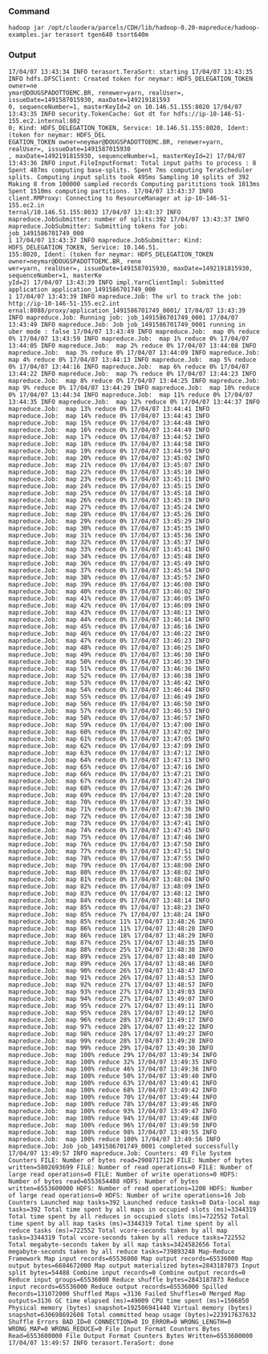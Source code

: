 ### Command
`hadoop jar /opt/cloudera/parcels/CDH/lib/hadoop-0.20-mapreduce/hadoop-examples.jar terasort tgen640 tsort640m`

### Output
``
17/04/07 13:43:34 INFO terasort.TeraSort: starting
17/04/07 13:43:35 INFO hdfs.DFSClient: Created token for neymar: HDFS_DELEGATION_TOKEN owner=ne                                                                                              ymar@DOUGSPADOTTOEMC.BR, renewer=yarn, realUser=, issueDate=1491587015930, maxDate=149219181593                                                                                              0, sequenceNumber=1, masterKeyId=2 on 10.146.51.155:8020
17/04/07 13:43:35 INFO security.TokenCache: Got dt for hdfs://ip-10-146-51-155.ec2.internal:802                                                                                              0; Kind: HDFS_DELEGATION_TOKEN, Service: 10.146.51.155:8020, Ident: (token for neymar: HDFS_DEL                                                                                              EGATION_TOKEN owner=neymar@DOUGSPADOTTOEMC.BR, renewer=yarn, realUser=, issueDate=1491587015930                                                                                              , maxDate=1492191815930, sequenceNumber=1, masterKeyId=2)
17/04/07 13:43:36 INFO input.FileInputFormat: Total input paths to process : 8
Spent 487ms computing base-splits.
Spent 7ms computing TeraScheduler splits.
Computing input splits took 495ms
Sampling 10 splits of 392
Making 8 from 100000 sampled records
Computing parititions took 1013ms
Spent 1510ms computing partitions.
17/04/07 13:43:37 INFO client.RMProxy: Connecting to ResourceManager at ip-10-146-51-155.ec2.in                                                                                              ternal/10.146.51.155:8032
17/04/07 13:43:37 INFO mapreduce.JobSubmitter: number of splits:392
17/04/07 13:43:37 INFO mapreduce.JobSubmitter: Submitting tokens for job: job_1491586701749_000                                                                                              1
17/04/07 13:43:37 INFO mapreduce.JobSubmitter: Kind: HDFS_DELEGATION_TOKEN, Service: 10.146.51.                                                                                              155:8020, Ident: (token for neymar: HDFS_DELEGATION_TOKEN owner=neymar@DOUGSPADOTTOEMC.BR, rene                                                                                              wer=yarn, realUser=, issueDate=1491587015930, maxDate=1492191815930, sequenceNumber=1, masterKe                                                                                              yId=2)
17/04/07 13:43:39 INFO impl.YarnClientImpl: Submitted application application_1491586701749_000                                                                                              1
17/04/07 13:43:39 INFO mapreduce.Job: The url to track the job: http://ip-10-146-51-155.ec2.int                                                                                              ernal:8088/proxy/application_1491586701749_0001/
17/04/07 13:43:39 INFO mapreduce.Job: Running job: job_1491586701749_0001
17/04/07 13:43:49 INFO mapreduce.Job: Job job_1491586701749_0001 running in uber mode : false
17/04/07 13:43:49 INFO mapreduce.Job:  map 0% reduce 0%
17/04/07 13:43:59 INFO mapreduce.Job:  map 1% reduce 0%
17/04/07 13:44:05 INFO mapreduce.Job:  map 2% reduce 0%
17/04/07 13:44:08 INFO mapreduce.Job:  map 3% reduce 0%
17/04/07 13:44:09 INFO mapreduce.Job:  map 4% reduce 0%
17/04/07 13:44:13 INFO mapreduce.Job:  map 5% reduce 0%
17/04/07 13:44:16 INFO mapreduce.Job:  map 6% reduce 0%
17/04/07 13:44:22 INFO mapreduce.Job:  map 7% reduce 0%
17/04/07 13:44:23 INFO mapreduce.Job:  map 8% reduce 0%
17/04/07 13:44:25 INFO mapreduce.Job:  map 9% reduce 0%
17/04/07 13:44:29 INFO mapreduce.Job:  map 10% reduce 0%
17/04/07 13:44:34 INFO mapreduce.Job:  map 11% reduce 0%
17/04/07 13:44:35 INFO mapreduce.Job:  map 12% reduce 0%
17/04/07 13:44:37 INFO mapreduce.Job:  map 13% reduce 0%
17/04/07 13:44:41 INFO mapreduce.Job:  map 14% reduce 0%
17/04/07 13:44:43 INFO mapreduce.Job:  map 15% reduce 0%
17/04/07 13:44:48 INFO mapreduce.Job:  map 16% reduce 0%
17/04/07 13:44:49 INFO mapreduce.Job:  map 17% reduce 0%
17/04/07 13:44:52 INFO mapreduce.Job:  map 18% reduce 0%
17/04/07 13:44:58 INFO mapreduce.Job:  map 19% reduce 0%
17/04/07 13:44:59 INFO mapreduce.Job:  map 20% reduce 0%
17/04/07 13:45:02 INFO mapreduce.Job:  map 21% reduce 0%
17/04/07 13:45:07 INFO mapreduce.Job:  map 22% reduce 0%
17/04/07 13:45:10 INFO mapreduce.Job:  map 23% reduce 0%
17/04/07 13:45:11 INFO mapreduce.Job:  map 24% reduce 0%
17/04/07 13:45:15 INFO mapreduce.Job:  map 25% reduce 0%
17/04/07 13:45:18 INFO mapreduce.Job:  map 26% reduce 0%
17/04/07 13:45:19 INFO mapreduce.Job:  map 27% reduce 0%
17/04/07 13:45:24 INFO mapreduce.Job:  map 28% reduce 0%
17/04/07 13:45:26 INFO mapreduce.Job:  map 29% reduce 0%
17/04/07 13:45:29 INFO mapreduce.Job:  map 30% reduce 0%
17/04/07 13:45:35 INFO mapreduce.Job:  map 31% reduce 0%
17/04/07 13:45:36 INFO mapreduce.Job:  map 32% reduce 0%
17/04/07 13:45:37 INFO mapreduce.Job:  map 33% reduce 0%
17/04/07 13:45:41 INFO mapreduce.Job:  map 34% reduce 0%
17/04/07 13:45:48 INFO mapreduce.Job:  map 36% reduce 0%
17/04/07 13:45:49 INFO mapreduce.Job:  map 37% reduce 0%
17/04/07 13:45:54 INFO mapreduce.Job:  map 38% reduce 0%
17/04/07 13:45:57 INFO mapreduce.Job:  map 39% reduce 0%
17/04/07 13:46:00 INFO mapreduce.Job:  map 40% reduce 0%
17/04/07 13:46:02 INFO mapreduce.Job:  map 41% reduce 0%
17/04/07 13:46:05 INFO mapreduce.Job:  map 42% reduce 0%
17/04/07 13:46:09 INFO mapreduce.Job:  map 43% reduce 0%
17/04/07 13:46:13 INFO mapreduce.Job:  map 44% reduce 0%
17/04/07 13:46:14 INFO mapreduce.Job:  map 45% reduce 0%
17/04/07 13:46:16 INFO mapreduce.Job:  map 46% reduce 0%
17/04/07 13:46:22 INFO mapreduce.Job:  map 47% reduce 0%
17/04/07 13:46:23 INFO mapreduce.Job:  map 48% reduce 0%
17/04/07 13:46:25 INFO mapreduce.Job:  map 49% reduce 0%
17/04/07 13:46:30 INFO mapreduce.Job:  map 50% reduce 0%
17/04/07 13:46:33 INFO mapreduce.Job:  map 51% reduce 0%
17/04/07 13:46:36 INFO mapreduce.Job:  map 52% reduce 0%
17/04/07 13:46:38 INFO mapreduce.Job:  map 53% reduce 0%
17/04/07 13:46:42 INFO mapreduce.Job:  map 54% reduce 0%
17/04/07 13:46:44 INFO mapreduce.Job:  map 55% reduce 0%
17/04/07 13:46:49 INFO mapreduce.Job:  map 56% reduce 0%
17/04/07 13:46:50 INFO mapreduce.Job:  map 57% reduce 0%
17/04/07 13:46:53 INFO mapreduce.Job:  map 58% reduce 0%
17/04/07 13:46:57 INFO mapreduce.Job:  map 59% reduce 0%
17/04/07 13:47:00 INFO mapreduce.Job:  map 60% reduce 0%
17/04/07 13:47:02 INFO mapreduce.Job:  map 61% reduce 0%
17/04/07 13:47:05 INFO mapreduce.Job:  map 62% reduce 0%
17/04/07 13:47:09 INFO mapreduce.Job:  map 63% reduce 0%
17/04/07 13:47:12 INFO mapreduce.Job:  map 64% reduce 0%
17/04/07 13:47:13 INFO mapreduce.Job:  map 65% reduce 0%
17/04/07 13:47:16 INFO mapreduce.Job:  map 66% reduce 0%
17/04/07 13:47:21 INFO mapreduce.Job:  map 67% reduce 0%
17/04/07 13:47:24 INFO mapreduce.Job:  map 68% reduce 0%
17/04/07 13:47:26 INFO mapreduce.Job:  map 69% reduce 0%
17/04/07 13:47:28 INFO mapreduce.Job:  map 70% reduce 0%
17/04/07 13:47:33 INFO mapreduce.Job:  map 71% reduce 0%
17/04/07 13:47:36 INFO mapreduce.Job:  map 72% reduce 0%
17/04/07 13:47:38 INFO mapreduce.Job:  map 73% reduce 0%
17/04/07 13:47:41 INFO mapreduce.Job:  map 74% reduce 0%
17/04/07 13:47:45 INFO mapreduce.Job:  map 75% reduce 0%
17/04/07 13:47:46 INFO mapreduce.Job:  map 76% reduce 0%
17/04/07 13:47:50 INFO mapreduce.Job:  map 77% reduce 0%
17/04/07 13:47:51 INFO mapreduce.Job:  map 78% reduce 0%
17/04/07 13:47:55 INFO mapreduce.Job:  map 79% reduce 0%
17/04/07 13:48:00 INFO mapreduce.Job:  map 80% reduce 0%
17/04/07 13:48:02 INFO mapreduce.Job:  map 81% reduce 0%
17/04/07 13:48:04 INFO mapreduce.Job:  map 82% reduce 0%
17/04/07 13:48:09 INFO mapreduce.Job:  map 83% reduce 0%
17/04/07 13:48:12 INFO mapreduce.Job:  map 84% reduce 0%
17/04/07 13:48:14 INFO mapreduce.Job:  map 85% reduce 0%
17/04/07 13:48:23 INFO mapreduce.Job:  map 85% reduce 7%
17/04/07 13:48:24 INFO mapreduce.Job:  map 85% reduce 11%
17/04/07 13:48:26 INFO mapreduce.Job:  map 86% reduce 11%
17/04/07 13:48:28 INFO mapreduce.Job:  map 86% reduce 18%
17/04/07 13:48:29 INFO mapreduce.Job:  map 87% reduce 25%
17/04/07 13:48:35 INFO mapreduce.Job:  map 88% reduce 25%
17/04/07 13:48:38 INFO mapreduce.Job:  map 89% reduce 25%
17/04/07 13:48:40 INFO mapreduce.Job:  map 89% reduce 26%
17/04/07 13:48:46 INFO mapreduce.Job:  map 90% reduce 26%
17/04/07 13:48:47 INFO mapreduce.Job:  map 91% reduce 26%
17/04/07 13:48:53 INFO mapreduce.Job:  map 92% reduce 27%
17/04/07 13:48:57 INFO mapreduce.Job:  map 93% reduce 27%
17/04/07 13:49:03 INFO mapreduce.Job:  map 94% reduce 27%
17/04/07 13:49:07 INFO mapreduce.Job:  map 95% reduce 27%
17/04/07 13:49:11 INFO mapreduce.Job:  map 95% reduce 28%
17/04/07 13:49:12 INFO mapreduce.Job:  map 96% reduce 28%
17/04/07 13:49:17 INFO mapreduce.Job:  map 97% reduce 28%
17/04/07 13:49:22 INFO mapreduce.Job:  map 98% reduce 28%
17/04/07 13:49:27 INFO mapreduce.Job:  map 99% reduce 28%
17/04/07 13:49:28 INFO mapreduce.Job:  map 99% reduce 29%
17/04/07 13:49:30 INFO mapreduce.Job:  map 100% reduce 29%
17/04/07 13:49:34 INFO mapreduce.Job:  map 100% reduce 32%
17/04/07 13:49:35 INFO mapreduce.Job:  map 100% reduce 46%
17/04/07 13:49:36 INFO mapreduce.Job:  map 100% reduce 50%
17/04/07 13:49:40 INFO mapreduce.Job:  map 100% reduce 63%
17/04/07 13:49:41 INFO mapreduce.Job:  map 100% reduce 68%
17/04/07 13:49:42 INFO mapreduce.Job:  map 100% reduce 70%
17/04/07 13:49:44 INFO mapreduce.Job:  map 100% reduce 78%
17/04/07 13:49:46 INFO mapreduce.Job:  map 100% reduce 93%
17/04/07 13:49:47 INFO mapreduce.Job:  map 100% reduce 94%
17/04/07 13:49:48 INFO mapreduce.Job:  map 100% reduce 96%
17/04/07 13:49:50 INFO mapreduce.Job:  map 100% reduce 98%
17/04/07 13:49:55 INFO mapreduce.Job:  map 100% reduce 100%
17/04/07 13:49:56 INFO mapreduce.Job: Job job_1491586701749_0001 completed successfully
17/04/07 13:49:57 INFO mapreduce.Job: Counters: 49
        File System Counters
                FILE: Number of bytes read=2908717120
                FILE: Number of bytes written=5802693699
                FILE: Number of read operations=0
                FILE: Number of large read operations=0
                FILE: Number of write operations=0
                HDFS: Number of bytes read=6553654488
                HDFS: Number of bytes written=6553600000
                HDFS: Number of read operations=1200
                HDFS: Number of large read operations=0
                HDFS: Number of write operations=16
        Job Counters
                Launched map tasks=392
                Launched reduce tasks=8
                Data-local map tasks=392
                Total time spent by all maps in occupied slots (ms)=3344319
                Total time spent by all reduces in occupied slots (ms)=722552
                Total time spent by all map tasks (ms)=3344319
                Total time spent by all reduce tasks (ms)=722552
                Total vcore-seconds taken by all map tasks=3344319
                Total vcore-seconds taken by all reduce tasks=722552
                Total megabyte-seconds taken by all map tasks=3424582656
                Total megabyte-seconds taken by all reduce tasks=739893248
        Map-Reduce Framework
                Map input records=65536000
                Map output records=65536000
                Map output bytes=6684672000
                Map output materialized bytes=2843187873
                Input split bytes=54488
                Combine input records=0
                Combine output records=0
                Reduce input groups=65536000
                Reduce shuffle bytes=2843187873
                Reduce input records=65536000
                Reduce output records=65536000
                Spilled Records=131072000
                Shuffled Maps =3136
                Failed Shuffles=0
                Merged Map outputs=3136
                GC time elapsed (ms)=49009
                CPU time spent (ms)=1506850
                Physical memory (bytes) snapshot=192506941440
                Virtual memory (bytes) snapshot=630698692608
                Total committed heap usage (bytes)=223917637632
        Shuffle Errors
                BAD_ID=0
                CONNECTION=0
                IO_ERROR=0
                WRONG_LENGTH=0
                WRONG_MAP=0
                WRONG_REDUCE=0
        File Input Format Counters
                Bytes Read=6553600000
        File Output Format Counters
                Bytes Written=6553600000
17/04/07 13:49:57 INFO terasort.TeraSort: done
``
